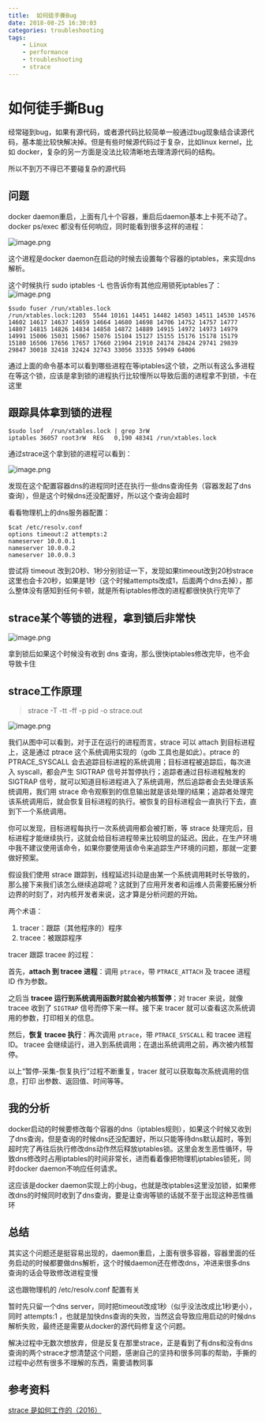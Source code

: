 ```yaml
---
title:  如何徒手撕Bug
date: 2018-08-25 16:30:03
categories: troubleshooting
tags:
    - Linux
    - performance
    - troubleshooting
    - strace
---
```


# 如何徒手撕Bug

经常碰到bug，如果有源代码，或者源代码比较简单一般通过bug现象结合读源代码，基本能比较快解决掉。但是有些时候源代码过于复杂，比如linux kernel，比如 docker，复杂的另一方面是没法比较清晰地去理清源代码的结构。

所以不到万不得已不要碰复杂的源代码

## 问题

docker daemon重启，上面有几十个容器，重启后daemon基本上卡死不动了。 docker ps/exec 都没有任何响应，同时能看到很多这样的进程：

![image.png](http://ata2-img.cn-hangzhou.img-pub.aliyun-inc.com/ed7f275935b32c7fd5fef3e0caf2eb0c.png)


这个进程是docker daemon在启动的时候去设置每个容器的iptables，来实现dns解析。

这个时候执行 sudo iptables -L 也告诉你有其他应用锁死iptables了：
![image.png](http://ata2-img.cn-hangzhou.img-pub.aliyun-inc.com/901fd2057fb3b32ff79dc5a29c9cdd67.png)

    $sudo fuser /run/xtables.lock 
    /run/xtables.lock:1203  5544 10161 14451 14482 14503 14511 14530 14576 14602 14617 14637 14659 14664 14680 14698 14706 14752 14757 14777 14807 14815 14826 14834 14858 14872 14889 14915 14972 14973 14979 14991 15006 15031 15067 15076 15104 15127 15155 15176 15178 15179 15180 16506 17656 17657 17660 21904 21910 24174 28424 29741 29839 29847 30018 32418 32424 32743 33056 33335 59949 64006

通过上面的命令基本可以看到哪些进程在等iptables这个锁，之所以有这么多进程在等这个锁，应该是拿到锁的进程执行比较慢所以导致后面的进程拿不到锁，卡在这里

## 跟踪具体拿到锁的进程

    $sudo lsof  /run/xtables.lock | grep 3rW
    iptables 36057 root3rW  REG   0,190 48341 /run/xtables.lock

通过strace这个拿到锁的进程可以看到：

![image.png](http://ata2-img.cn-hangzhou.img-pub.aliyun-inc.com/27d266ab8fd492f009fb7047d9337518.png)

发现在这个配置容器dns的进程同时还在执行一些dns查询任务（容器发起了dns查询），但是这个时候dns还没配置好，所以这个查询会超时

看看物理机上的dns服务器配置：

    $cat /etc/resolv.conf   
    options timeout:2 attempts:2   
    nameserver 10.0.0.1  
    nameserver 10.0.0.2
    nameserver 10.0.0.3

尝试将 timeout 改到20秒、1秒分别验证一下，发现如果timeout改到20秒strace这里也会卡20秒，如果是1秒（这个时候attempts改成1，后面两个dns去掉），那么整体没有感知到任何卡顿，就是所有iptables修改的进程都很快执行完毕了

## strace某个等锁的进程，拿到锁后非常快

![image.png](http://ata2-img.cn-hangzhou.img-pub.aliyun-inc.com/25ab3e2385e08e8e23eeb1309d949839.png)

拿到锁后如果这个时候没有收到 dns 查询，那么很快iptables修改完毕，也不会导致卡住

## strace工作原理

> strace -T -tt -ff -p pid -o strace.out



![image.png](https://ata2-img.oss-cn-zhangjiakou.aliyuncs.com/19c681e7393bda67ab0a4d8f62f1a853.png)

我们从图中可以看到，对于正在运行的进程而言，strace 可以 attach 到目标进程上，这是通过 ptrace 这个系统调用实现的（gdb 工具也是如此）。ptrace 的 PTRACE_SYSCALL 会去追踪目标进程的系统调用；目标进程被追踪后，每次进入 syscall，都会产生 SIGTRAP 信号并暂停执行；追踪者通过目标进程触发的 SIGTRAP 信号，就可以知道目标进程进入了系统调用，然后追踪者会去处理该系统调用，我们用 strace 命令观察到的信息输出就是该处理的结果；追踪者处理完该系统调用后，就会恢复目标进程的执行。被恢复的目标进程会一直执行下去，直到下一个系统调用。

你可以发现，目标进程每执行一次系统调用都会被打断，等 strace 处理完后，目标进程才能继续执行，这就会给目标进程带来比较明显的延迟。因此，在生产环境中我不建议使用该命令，如果你要使用该命令来追踪生产环境的问题，那就一定要做好预案。

假设我们使用 strace 跟踪到，线程延迟抖动是由某一个系统调用耗时长导致的，那么接下来我们该怎么继续追踪呢？这就到了应用开发者和运维人员需要拓展分析边界的时刻了，对内核开发者来说，这才算是分析问题的开始。

两个术语：

1. tracer：跟踪（其他程序的）程序
2. tracee：被跟踪程序

tracer 跟踪 tracee 的过程：

首先，**attach 到 tracee 进程**：调用 `ptrace`，带 `PTRACE_ATTACH` 及 tracee 进程 ID 作为参数。

之后当 **tracee 运行到系统调用函数时就会被内核暂停**；对 tracer 来说，就像 tracee 收到了 `SIGTRAP` 信号而停下来一样。接下来 tracer 就可以查看这次系统调 用的参数，打印相关的信息。

然后，**恢复 tracee 执行**：再次调用 `ptrace`，带 `PTRACE_SYSCALL` 和 tracee 进程 ID。 tracee 会继续运行，进入到系统调用；在退出系统调用之前，再次被内核暂停。

以上“暂停-采集-恢复执行”过程不断重复，tracer 就可以获取每次系统调用的信息，打印 出参数、返回值、时间等等。

## 我的分析

docker启动的时候要修改每个容器的dns（iptables规则），如果这个时候又收到了dns查询，但是查询的时候dns还没配置好，所以只能等待dns默认超时，等到超时完了再往后执行修改dns动作然后释放iptables锁。这里会发生恶性循环，导致dns修改时占用iptables的时间非常长，进而看着像把物理机iptables锁死，同时docker daemon不响应任何请求。

这应该是docker daemon实现上的小bug，也就是改iptables这里没加锁，如果修改dns的时候同时收到了dns查询，要是让查询等锁的话就不至于出现这种恶性循环

## 总结

其实这个问题还是挺容易出现的，daemon重启，上面有很多容器，容器里面的任务启动的时候都要做dns解析，这个时候daemon还在修改dns，冲进来很多dns查询的话会导致修改进程变慢

这也跟物理机的 /etc/resolv.conf 配置有关

暂时先只留一个dns server，同时把timeout改成1秒（似乎没法改成比1秒更小），同时 attempts:1 ，也就是加快dns查询的失败，当然这会导致应用启动的时候dns解析失败，最终还是需要从docker的源代码修复这个问题。

解决过程中无数次想放弃，但是反复在那里strace，正是看到了有dns和没有dns查询的两个strace才想清楚这个问题，感谢自己的坚持和很多同事的帮助，手撕的过程中必然有很多不理解的东西，需要请教同事



## 参考资料

[strace 是如何工作的（2016）](http://arthurchiao.art/blog/how-does-strace-work-zh/)